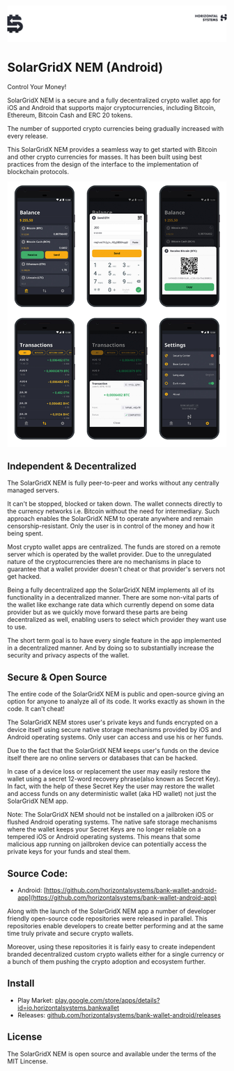 ![Header](/images/top-logo.jpg)

# SolarGridX NEM (Android)

Control Your Money!

SolarGridX NEM is a secure and a fully decentralized crypto wallet app for iOS and Android that supports major cryptocurrencies, including Bitcoin, Ethereum, Bitcoin Cash and ERC 20 tokens.

The number of supported crypto currencies being gradually increased with every release.

This SolarGridX NEM provides a seamless way to get started with Bitcoin and other crypto currencies for masses. It has been built using best practices from the design of the interface to the implementation of blockchain protocols.

![Header](/images/BankWalletAllTabs-android-Mockup.jpg)


## Independent & Decentralized

The SolarGridX NEM is fully peer-to-peer and works without any centrally managed servers.

It can't be stopped, blocked or taken down. The wallet connects directly to the currency networks i.e. Bitcoin without the need for intermediary. Such approach enables the SolarGridX NEM to operate anywhere and remain censorship-resistant. Only the user is in control of the money and how it being spent.

Most crypto wallet apps are centralized. The funds are stored on a remote server which is operated by the wallet provider. Due to the unregulated nature of the cryptocurrencies there are no mechanisms in place to guarantee that a wallet provider doesn't cheat or that provider's servers not get hacked.

Being a fully decentralized app the SolarGridX NEM implements all of its functionality in a decentralized manner. There are some non-vital parts of the wallet like exchange rate data which currently depend on some data provider but as we quickly move forward these parts are being decentralized as well, enabling users to select which provider they want use to use.

The short term goal is to have every single feature in the app implemented in a decentralized manner. And by doing so to substantially increase the security and privacy aspects of the wallet.


## Secure & Open Source

The entire code of the SolarGridX NEM is public and open-source giving an option for anyone to analyze all of its code. It works exactly as shown in the code. It can't cheat!

The SolarGridX NEM stores user's private keys and funds encrypted on a device itself using secure native storage mechanisms provided by iOS and Android operating systems. Only user can access and use his or her funds.

Due to the fact that the SolarGridX NEM keeps user's funds on the device itself there are no online servers or databases that can be hacked.

In case of a device loss or replacement the user may easily restore the wallet using a secret 12-word recovery phrase(also known as Secret Key). In fact, with the help of these Secret Key the user may restore the wallet and access funds on any deterministic wallet (aka HD wallet) not just the SolarGridX NEM app.

Note: The SolarGridX NEM should not be installed on a jailbroken iOS or flushed Android operating systems. The native safe storage mechanisms where the wallet keeps your Secret Keys are no longer reliable on a tempered iOS or Android operating systems. This means that some malicious app running on jailbroken device can potentially access the private keys for your funds and steal them.

## Source Code:

- Android: [https://github.com/horizontalsystems/bank-wallet-android-app](https://github.com/horizontalsystems/bank-wallet-android-app)

Along with the launch of the SolarGridX NEM app a number of developer friendly open-source code repositories were released in parallel. This repositories enable developers to create better performing and at the same time truly private and secure crypto wallets.

Moreover, using these repositories it is fairly easy to create independent branded decentralized custom crypto wallets either for a single currency or a bunch of them pushing the crypto adoption and ecosystem further.

## Install

- Play Market: [play.google.com/store/apps/details?id=io.horizontalsystems.bankwallet](https://play.google.com/store/apps/details?id=io.horizontalsystems.bankwallet)
- Releases: [github.com/horizontalsystems/bank-wallet-android/releases](https://github.com/horizontalsystems/bank-wallet-android/releases)

## License

The SolarGridX NEM is open source and available under the terms of the MIT Lincense.
